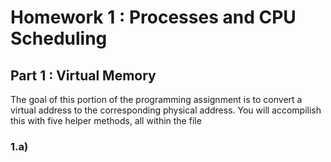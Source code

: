 # Homework 1 : Processes and CPU Scheduling

## Part 1 : Virtual Memory 
The goal of this portion of the programming assignment is to convert a virtual address to the corresponding physical address.  You will accompilish this with five helper methods, all within the file 

### 1.a) 
